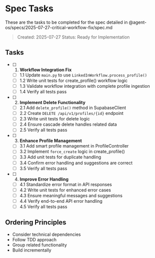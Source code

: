 # Spec Tasks

These are the tasks to be completed for the spec detailed in @agent-os/specs/2025-07-27-critical-workflow-fix/spec.md

> Created: 2025-07-27
> Status: Ready for Implementation

## Tasks

- [ ] 1. **Workflow Integration Fix**
    - [ ] 1.1 Update `main.py` to use `LinkedInWorkflow.process_profile()`
    - [ ] 1.2 Write unit tests for create_profile() workflow logic
    - [ ] 1.3 Validate workflow integration with complete profile ingestion
    - [ ] 1.4 Verify all tests pass

- [ ] 2. **Implement Delete Functionality**
    - [ ] 2.1 Add `delete_profile()` method in SupabaseClient
    - [ ] 2.2 Create `DELETE /api/v1/profiles/{id}` endpoint
    - [ ] 2.3 Write unit tests for delete logic
    - [ ] 2.4 Ensure cascade delete handles related data
    - [ ] 2.5 Verify all tests pass

- [ ] 3. **Enhance Profile Management**
    - [ ] 3.1 Add smart profile management in ProfileController
    - [ ] 3.2 Implement `force_create` logic in create_profile()
    - [ ] 3.3 Add unit tests for duplicate handling
    - [ ] 3.4 Confirm error handling and suggestions are correct
    - [ ] 3.5 Verify all tests pass

- [ ] 4. **Improve Error Handling**
    - [ ] 4.1 Standardize error format in API responses
    - [ ] 4.2 Write unit tests for enhanced error cases
    - [ ] 4.3 Ensure meaningful messages and suggestions
    - [ ] 4.4 Verify end-to-end API error handling
    - [ ] 4.5 Verify all tests pass

## Ordering Principles

- Consider technical dependencies
- Follow TDD approach
- Group related functionality
- Build incrementally
